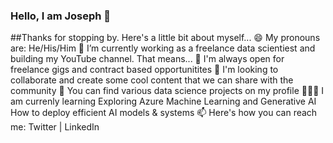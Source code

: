 ### Hello, I am Joseph 👋
##Thanks for stopping by. Here's a little bit about myself...
😄 My pronouns are: He/His/Him
🔭 I’m currently working as a freelance data scientiest and building my YouTube channel. That means...
👯 I'm always open for freelance gigs and contract based opportunitites
💬 I'm looking to collaborate and create some cool content that we can share with the community
🤘 You can find various data science projects on my profile
🧑🏻‍🏫 I am currenly learning
Exploring Azure Machine Learning and Generative AI
How to deploy efficient AI models & systems
📫 Here's how you can reach me: Twitter | LinkedIn

<!--
**JosephIhemefor/josephihemefor** is a ✨ _special_ ✨ repository because its `README.md` (this file) appears on your GitHub profile.

Here are some ideas to get you started:

- 🔭 I’m currently working on ...
- 🌱 I’m currently learning ...
- 👯 I’m looking to collaborate on ...
- 🤔 I’m looking for help with ...
- 💬 Ask me about ...
- 📫 How to reach me: ...
- 😄 Pronouns: ...
- ⚡ Fun fact: ...
-->
